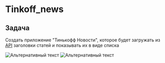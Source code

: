 # Tinkoff_news
## Задача
Создать приложение "Тинькофф Новости", которое будет загружать из [API](https://api.tinkoff.ru/v1/news) заголовки статей и показывать их в виде списка

![Альтернативный текст](https://i.ibb.co/Qn3tkF9/Screenshot-2019-05-20-18-27-51-469-com-example-dneprovdanila-news.png)
![Альтернативный текст](https://i.ibb.co/h9Dq4HH/Screenshot-2019-05-20-18-28-12-529-com-example-dneprovdanila-news.png)
